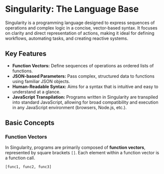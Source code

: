 # Singularity: The Language Base

Singularity is a programming language designed to express sequences of operations and complex logic in a concise, vector-based syntax. It focuses on clarity and direct representation of actions, making it ideal for defining workflows, automating tasks, and creating reactive systems.

## Key Features

* **Function Vectors:** Define sequences of operations as ordered lists of functions.
* **JSON-based Parameters:** Pass complex, structured data to functions using familiar JSON objects.
* **Human-Readable Syntax:** Aims for a syntax that is intuitive and easy to understand at a glance.
* **JavaScript Transpilation:** Programs written in Singularity are transpiled into standard JavaScript, allowing for broad compatibility and execution in any JavaScript environment (browsers, Node.js, etc.).

## Basic Concepts

### Function Vectors

In Singularity, programs are primarily composed of **function vectors**, represented by square brackets `[]`. Each element within a function vector is a function call.

```singularity
[func1, func2, func3]
